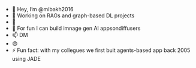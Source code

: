 - 👋 Hey, I’m @mibakh2016
- 👀 Working on RAGs and graph-based DL projects
- 🌱 
- 💞️ For fun I can build imnage gen AI appsondiffusers
- 📫 DM
- 😄 
- ⚡ Fun fact: with my collegues we first buit agents-based app back 2005 using JADE

<!---
mibakh2016/mibakh2016 is a ✨ special ✨ repository because its `README.md` (this file) appears on your GitHub profile.
You can click the Preview link to take a look at your changes.
--->
